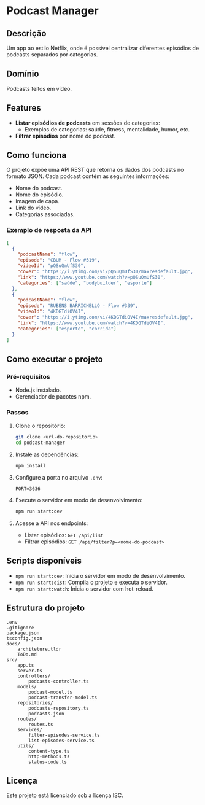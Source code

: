 # Podcast Manager

## Descrição
Um app ao estilo Netflix, onde é possível centralizar diferentes episódios de podcasts separados por categorias.

## Domínio
Podcasts feitos em vídeo.

## Features
- **Listar episódios de podcasts** em sessões de categorias:
  - Exemplos de categorias: saúde, fitness, mentalidade, humor, etc.
- **Filtrar episódios** por nome do podcast.

## Como funciona
O projeto expõe uma API REST que retorna os dados dos podcasts no formato JSON. Cada podcast contém as seguintes informações:
- Nome do podcast.
- Nome do episódio.
- Imagem de capa.
- Link do vídeo.
- Categorias associadas.

### Exemplo de resposta da API
```json
[
  {
    "podcastName": "flow",
    "episode": "CBUM - Flow #319",
    "videoId": "pQSuQmUfS30",
    "cover": "https://i.ytimg.com/vi/pQSuQmUfS30/maxresdefault.jpg",
    "link": "https://www.youtube.com/watch?v=pQSuQmUfS30",
    "categories": ["saúde", "bodybuilder", "esporte"]
  },
  {
    "podcastName": "flow",
    "episode": "RUBENS BARRICHELLO - Flow #339",
    "videoId": "4KDGTdiOV4I",
    "cover": "https://i.ytimg.com/vi/4KDGTdiOV4I/maxresdefault.jpg",
    "link": "https://www.youtube.com/watch?v=4KDGTdiOV4I",
    "categories": ["esporte", "corrida"]
  }
]
```

## Como executar o projeto

### Pré-requisitos
- Node.js instalado.
- Gerenciador de pacotes npm.

### Passos
1. Clone o repositório:
   ```bash
   git clone <url-do-repositorio>
   cd podcast-manager
   ```

2. Instale as dependências:
   ```bash
   npm install
   ```

3. Configure a porta no arquivo `.env`:
   ```env
   PORT=3636
   ```

4. Execute o servidor em modo de desenvolvimento:
   ```bash
   npm run start:dev
   ```

5. Acesse a API nos endpoints:
   - Listar episódios: `GET /api/list`
   - Filtrar episódios: `GET /api/filter?p=<nome-do-podcast>`

## Scripts disponíveis
- `npm run start:dev`: Inicia o servidor em modo de desenvolvimento.
- `npm run start:dist`: Compila o projeto e executa o servidor.
- `npm run start:watch`: Inicia o servidor com hot-reload.

## Estrutura do projeto
```
.env
.gitignore
package.json
tsconfig.json
docs/
    architeture.tldr
    ToDo.md
src/
    app.ts
    server.ts
    controllers/
        podcasts-controller.ts
    models/
        podcast-model.ts
        podcast-transfer-model.ts
    repositories/
        podcasts-repository.ts
        podcasts.json
    routes/
        routes.ts
    services/
        filter-episodes-service.ts
        list-episodes-service.ts
    utils/
        content-type.ts
        http-methods.ts
        status-code.ts
```

## Licença
Este projeto está licenciado sob a licença ISC.
```